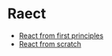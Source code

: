 # Raect

* [React from first principles](react-from-first-principles.md)
* [React from scratch](react-from-scratch.md)
